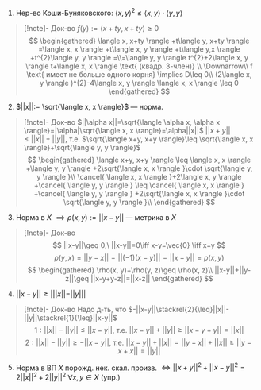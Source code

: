 1. Нер-во Коши-Буняковского: $\langle x,y \rangle^{2}\leq \langle x, y \rangle\cdot \langle y, y \rangle$
>[!note]- Док-во
>$f(y):= \langle x+ty, x+ty \rangle\geq 0$
> $$
> \begin{gathered}
> \langle x, x+ty \rangle +t\langle y, x+ty \rangle =\langle x, x \rangle +t\langle x, y \rangle +t\langle y,x \rangle +t^{2}\langle y, y \rangle =\\=\langle y, y \rangle t^{2}+2\langle x, y \rangle t+\langle x, x \rangle \text{ (квадр. 3-член)} \\
> \Downarrow\\
> f \text{ имеет не больше одного корня} \implies D\leq 0\\
> (2\langle x, y \rangle )^{2}-4\langle x, y \rangle \langle x, x \rangle \leq 0
> \end{gathered}
> $$
2. $||x||:= \sqrt{\langle x, x \rangle}$ — норма.
>[!note]- Док-во
> $||\alpha x||=\sqrt{\langle \alpha x, \alpha x \rangle}=|\alpha|\sqrt{\langle x, x \rangle}=\alpha||x||$
> $||x+y||\leq ||x||+||y||,$ т.е. $\sqrt{\langle x+y, x+y \rangle}\leq \sqrt{\langle x, x \rangle}+\sqrt{\langle y, y \rangle}$
> $$
> \begin{gathered}
> \langle x+y, x+y \rangle \leq \langle x, x \rangle +\langle y, y \rangle +2\sqrt{\langle x, x \rangle }\cdot \sqrt{\langle y, y \rangle }\\
> \cancel{ \langle x, x \rangle }+2\langle x, y \rangle +\cancel{ \langle y, y \rangle } \leq \cancel{ \langle x, x \rangle } +\cancel{ \langle y, y \rangle } +2\sqrt{\langle x, x \rangle }\cdot \sqrt{\langle y, y \rangle }\\
> \end{gathered}
> $$
3. Норма в $X$ $\implies \rho(x, y):= ||x-y||$ — метрика в $X$
>[!note]- Док-во
> $$
> ||x-y||\geq 0,\ ||x-y||=0\iff x-y=\vec{0} \iff x=y
> $$
> $$
> \rho(y, x)=||y-x||=||(-1)(x-y)||=||x-y||=\rho(x, y)
> $$
> $$
> \begin{gathered}
> \rho(x, y)+\rho(y, z)\geq \rho(x, z)\\
> ||x-y||+||y-z||\geq ||x-y+y-z||=||x-z||
> \end{gathered}
> $$
4. $||x-y||\geq |||x||-||y|||$
>[!note]- Док-во
> Надо д-ть, что $-||x-y||\stackrel{2}{\leq}||x||-||y||\stackrel{1}{\leq}||x-y||$
> $$
> 1: ||x||-||y||\leq ||x-y||\text{, т.е. } ||x-y||+||y||\geq ||x-y+y||=||x||
> $$
> $$
> 2: ||x||-||y||\geq -||x-y||\text{, т.е. } ||x-y||+||x||=||y-x||+||x||\geq ||y-x+x||=||y||
> $$
5. Норма в ВП $X$ порожд. нек. скал. произв. $\iff ||x+y||^{2}+||x-y||^{2}=2||x||^{2}+2||y||^{2}\ \forall x, y \in X$ (упр.)